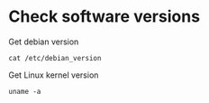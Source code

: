 # Check software versions

Get debian version
```
cat /etc/debian_version
```

Get Linux kernel version
```
uname -a
```